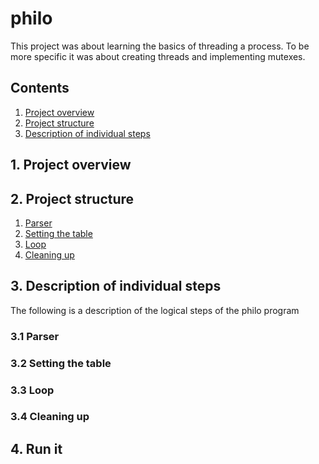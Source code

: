 # philo
This project was about learning the basics of threading a process. To be more specific it was about creating threads and implementing mutexes.

## Contents

1. [Project overview](#1-Project-overview)
2. [Project structure](#2-Project-structure)
3. [Description of individual steps](#3-Description-of-individual-steps)

## 1. Project overview

## 2. Project structure

1.  [Parser](#31-Parser)
2.  [Setting the table](#32-Setting-the-table)
3.  [Loop](#33-Loop)
4.  [Cleaning up](##34-Cleaning-up)

## 3. Description of individual steps

The following is a description of the logical steps of the philo program

### 3.1 Parser

### 3.2 Setting the table

### 3.3 Loop

### 3.4 Cleaning up

## 4. Run it